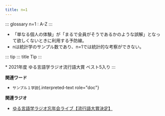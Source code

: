 ```yaml
---
title: n=1
---
```


::: glossary
n=1 : A-Z
:::

-   「単なる個人の体験」が「まるで全員がそうであるかのような誤解」となって欲しくないときに利用する予防線。
-   nは統計学のサンプル数であり、n=1では統計的な考察ができない。

::: tip
::: title
Tip
:::

\* 2021年度 ゆる言語学ラジオ流行語大賞 ベスト5入り
:::

**関連ワード**

-   `サンプル１学説`{.interpreted-text role="doc"}

**関連ラジオ**

-   [ゆる言語学ラジオ忘年会ライブ【流行語大賞決定】](https://www.youtube.com/watch?v=poT4BzX7e_Q)
